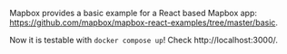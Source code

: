 Mapbox provides a basic example for a React based Mapbox app: https://github.com/mapbox/mapbox-react-examples/tree/master/basic.

Now it is testable with `docker compose up`! Check http://localhost:3000/.
